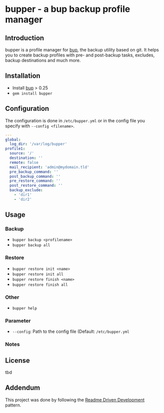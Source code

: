 # bupper - a bup backup profile manager

## Introduction

bupper is a profile manager for [bup](https://github.com/bup/bup), the backup utility based on git. It helps you to create backup profiles with pre- and post-backup tasks, excludes, backup destinations and much more.

## Installation

* Install [bup](https://github.com/bup/bup) > 0.25
* `gem install bupper`

## Configuration

The configuration is done in `/etc/bupper.yml` or in the config file you specify with `--config <filename>`.

``` yaml
---
global:
  log_dir: '/var/log/bupper'
profile1:
  source: '/'
  destination: ''
  remote: false
  mail_recipient: 'admin@mydomain.tld'
  pre_backup_command: ''
  post_backup_command: ''
  pre_restore_command: ''
  post_restore_command: ''
  backup_exclude:
    - 'dir1'
    - 'dir2'
```

## Usage

### Backup

* `bupper backup <profilename>`
* `bupper backup all`

### Restore

* `bupper restore init <name>`
* `bupper restore init all`
* `bupper restore finish <name>`
* `bupper restore finish all`

### Other

* `bupper help`

### Parameter

* `--config`: Path to the config file (Default: `/etc/bupper.yml`

### Notes

## License

tbd

## Addendum

This project was done by following the [Readme Driven Development](http://tom.preston-werner.com/2010/08/23/readme-driven-development.html) pattern.
